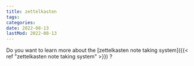 ```yaml
---
title: zettelkasten
tags:
categories:
date: 2022-08-13
lastMod: 2022-08-13
---
```

Do you want to learn more about the [zettelkasten note taking system]({{< ref "zettelkasten note taking system" >}}) ?



